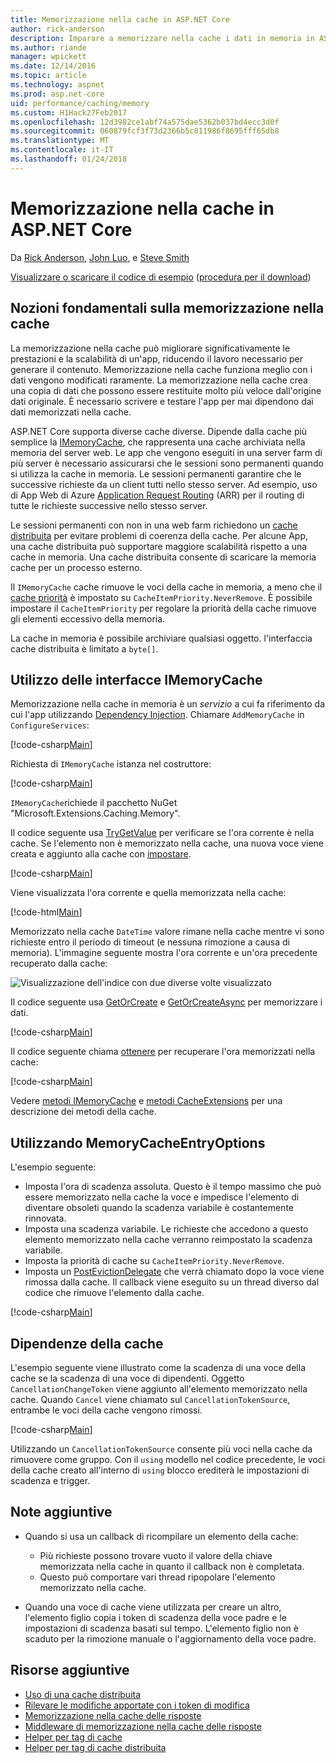 ```yaml
---
title: Memorizzazione nella cache in ASP.NET Core
author: rick-anderson
description: Imparare a memorizzare nella cache i dati in memoria in ASP.NET Core.
ms.author: riande
manager: wpickett
ms.date: 12/14/2016
ms.topic: article
ms.technology: aspnet
ms.prod: asp.net-core
uid: performance/caching/memory
ms.custom: H1Hack27Feb2017
ms.openlocfilehash: 12d3982ce1abf74a575dae5362b037bd4ecc3d0f
ms.sourcegitcommit: 060879fcf3f73d2366b5c811986f8695fff65db8
ms.translationtype: MT
ms.contentlocale: it-IT
ms.lasthandoff: 01/24/2018
---
```

# <a name="in-memory-caching-in-aspnet-core"></a>Memorizzazione nella cache in ASP.NET Core

Da [Rick Anderson](https://twitter.com/RickAndMSFT), [John Luo](https://github.com/JunTaoLuo), e [Steve Smith](https://ardalis.com/)

[Visualizzare o scaricare il codice di esempio](https://github.com/aspnet/Docs/tree/master/aspnetcore/performance/caching/memory/sample) ([procedura per il download](xref:tutorials/index#how-to-download-a-sample))

## <a name="caching-basics"></a>Nozioni fondamentali sulla memorizzazione nella cache

La memorizzazione nella cache può migliorare significativamente le prestazioni e la scalabilità di un'app, riducendo il lavoro necessario per generare il contenuto. Memorizzazione nella cache funziona meglio con i dati vengono modificati raramente. La memorizzazione nella cache crea una copia di dati che possono essere restituite molto più veloce dall'origine dati originale. È necessario scrivere e testare l'app per mai dipendono dai dati memorizzati nella cache.

ASP.NET Core supporta diverse cache diverse. Dipende dalla cache più semplice la [IMemoryCache](https://docs.microsoft.com/aspnet/core/api/microsoft.extensions.caching.memory.imemorycache), che rappresenta una cache archiviata nella memoria del server web. Le app che vengono eseguiti in una server farm di più server è necessario assicurarsi che le sessioni sono permanenti quando si utilizza la cache in memoria. Le sessioni permanenti garantire che le successive richieste da un client tutti nello stesso server. Ad esempio, uso di App Web di Azure [Application Request Routing](https://www.iis.net/learn/extensions/planning-for-arr) (ARR) per il routing di tutte le richieste successive nello stesso server.

Le sessioni permanenti con non in una web farm richiedono un [cache distribuita](distributed.md) per evitare problemi di coerenza della cache. Per alcune App, una cache distribuita può supportare maggiore scalabilità rispetto a una cache in memoria. Una cache distribuita consente di scaricare la memoria cache per un processo esterno. 

Il `IMemoryCache` cache rimuove le voci della cache in memoria, a meno che il [cache priorità](https://docs.microsoft.com/aspnet/core/api/microsoft.extensions.caching.memory.cacheitempriority) è impostato su `CacheItemPriority.NeverRemove`. È possibile impostare il `CacheItemPriority` per regolare la priorità della cache rimuove gli elementi eccessivo della memoria.

La cache in memoria è possibile archiviare qualsiasi oggetto. l'interfaccia cache distribuita è limitato a `byte[]`.

## <a name="using-imemorycache"></a>Utilizzo delle interfacce IMemoryCache

Memorizzazione nella cache in memoria è un *servizio* a cui fa riferimento da cui l'app utilizzando [Dependency Injection](../../fundamentals/dependency-injection.md). Chiamare `AddMemoryCache` in `ConfigureServices`:

[!code-csharp[Main](memory/sample/WebCache/Startup.cs?highlight=8)] 

Richiesta di `IMemoryCache` istanza nel costruttore:

[!code-csharp[Main](memory/sample/WebCache/Controllers/HomeController.cs?name=snippet_ctor&highlight=3,5-)] 

`IMemoryCache`richiede il pacchetto NuGet "Microsoft.Extensions.Caching.Memory".

Il codice seguente usa [TryGetValue](https://docs.microsoft.com/aspnet/core/api/microsoft.extensions.caching.memory.imemorycache#Microsoft_Extensions_Caching_Memory_IMemoryCache_TryGetValue_System_Object_System_Object__) per verificare se l'ora corrente è nella cache. Se l'elemento non è memorizzato nella cache, una nuova voce viene creata e aggiunto alla cache con [impostare](https://docs.microsoft.com/aspnet/core/api/microsoft.extensions.caching.memory.cacheextensions#Microsoft_Extensions_Caching_Memory_CacheExtensions_Set__1_Microsoft_Extensions_Caching_Memory_IMemoryCache_System_Object___0_).

[!code-csharp[Main](memory/sample/WebCache/Controllers/HomeController.cs?name=snippet1)]

Viene visualizzata l'ora corrente e quella memorizzata nella cache:

[!code-html[Main](memory/sample/WebCache/Views/Home/Cache.cshtml)]

Memorizzato nella cache `DateTime` valore rimane nella cache mentre vi sono richieste entro il periodo di timeout (e nessuna rimozione a causa di memoria). L'immagine seguente mostra l'ora corrente e un'ora precedente recuperato dalla cache:

![Visualizzazione dell'indice con due diverse volte visualizzato](memory/_static/time.png)

Il codice seguente usa [GetOrCreate](https://docs.microsoft.com/aspnet/core/api/microsoft.extensions.caching.memory.cacheextensions#Microsoft_Extensions_Caching_Memory_CacheExtensions_GetOrCreate__1_Microsoft_Extensions_Caching_Memory_IMemoryCache_System_Object_System_Func_Microsoft_Extensions_Caching_Memory_ICacheEntry___0__) e [GetOrCreateAsync](https://docs.microsoft.com/aspnet/core/api/microsoft.extensions.caching.memory.cacheextensions#Microsoft_Extensions_Caching_Memory_CacheExtensions_GetOrCreateAsync__1_Microsoft_Extensions_Caching_Memory_IMemoryCache_System_Object_System_Func_Microsoft_Extensions_Caching_Memory_ICacheEntry_System_Threading_Tasks_Task___0___) per memorizzare i dati. 

[!code-csharp[Main](memory/sample/WebCache/Controllers/HomeController.cs?name=snippet2&highlight=3-7,14-19)]

Il codice seguente chiama [ottenere](https://docs.microsoft.com/aspnet/core/api/microsoft.extensions.caching.memory.cacheextensions#Microsoft_Extensions_Caching_Memory_CacheExtensions_Get__1_Microsoft_Extensions_Caching_Memory_IMemoryCache_System_Object_) per recuperare l'ora memorizzati nella cache:

[!code-csharp[Main](memory/sample/WebCache/Controllers/HomeController.cs?name=snippet_gct)]

Vedere [metodi IMemoryCache](https://docs.microsoft.com/aspnet/core/api/microsoft.extensions.caching.memory.imemorycache) e [metodi CacheExtensions](https://docs.microsoft.com/aspnet/core/api/microsoft.extensions.caching.memory.cacheextensions) per una descrizione dei metodi della cache.

## <a name="using-memorycacheentryoptions"></a>Utilizzando MemoryCacheEntryOptions

L'esempio seguente:

- Imposta l'ora di scadenza assoluta. Questo è il tempo massimo che può essere memorizzato nella cache la voce e impedisce l'elemento di diventare obsoleti quando la scadenza variabile è costantemente rinnovata.
- Imposta una scadenza variabile. Le richieste che accedono a questo elemento memorizzato nella cache verranno reimpostato la scadenza variabile.
- Imposta la priorità di cache su `CacheItemPriority.NeverRemove`. 
- Imposta un [PostEvictionDelegate](https://docs.microsoft.com/aspnet/core/api/microsoft.extensions.caching.memory.postevictiondelegate) che verrà chiamato dopo la voce viene rimossa dalla cache. Il callback viene eseguito su un thread diverso dal codice che rimuove l'elemento dalla cache.

[!code-csharp[Main](memory/sample/WebCache/Controllers/HomeController.cs?name=snippet_et&highlight=14-20)]

## <a name="cache-dependencies"></a>Dipendenze della cache

L'esempio seguente viene illustrato come la scadenza di una voce della cache se la scadenza di una voce di dipendenti. Oggetto `CancellationChangeToken` viene aggiunto all'elemento memorizzato nella cache. Quando `Cancel` viene chiamato sul `CancellationTokenSource`, entrambe le voci della cache vengono rimossi. 

[!code-csharp[Main](memory/sample/WebCache/Controllers/HomeController.cs?name=snippet_ed)]

Utilizzando un `CancellationTokenSource` consente più voci nella cache da rimuovere come gruppo. Con il `using` modello nel codice precedente, le voci della cache creato all'interno di `using` blocco erediterà le impostazioni di scadenza e trigger.

## <a name="additional-notes"></a>Note aggiuntive

- Quando si usa un callback di ricompilare un elemento della cache:

  - Più richieste possono trovare vuoto il valore della chiave memorizzata nella cache in quanto il callback non è completata. 
  - Questo può comportare vari thread ripopolare l'elemento memorizzato nella cache.

- Quando una voce di cache viene utilizzata per creare un altro, l'elemento figlio copia i token di scadenza della voce padre e le impostazioni di scadenza basati sul tempo. L'elemento figlio non è scaduto per la rimozione manuale o l'aggiornamento della voce padre.

## <a name="additional-resources"></a>Risorse aggiuntive

* [Uso di una cache distribuita](xref:performance/caching/distributed)
* [Rilevare le modifiche apportate con i token di modifica](xref:fundamentals/primitives/change-tokens)
* [Memorizzazione nella cache delle risposte](xref:performance/caching/response)
* [Middleware di memorizzazione nella cache delle risposte](xref:performance/caching/middleware)
* [Helper per tag di cache](xref:mvc/views/tag-helpers/builtin-th/cache-tag-helper)
* [Helper per tag di cache distribuita](xref:mvc/views/tag-helpers/builtin-th/distributed-cache-tag-helper)
